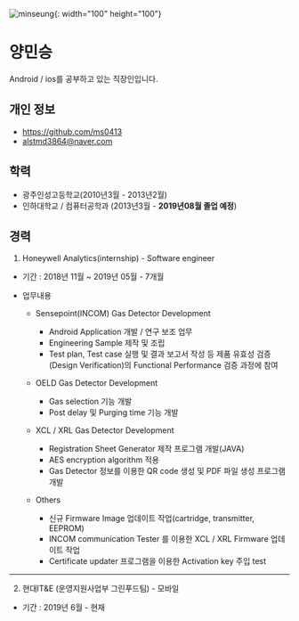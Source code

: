 ![minseung](https://user-images.githubusercontent.com/20083628/60384239-62926f00-9ab6-11e9-968c-289a2f957921.jpg){: width="100" height="100"}

양민승
====
Android / ios를 공부하고 있는 직장인입니다.


개인 정보
-------
* https://github.com/ms0413
* alstmd3864@naver.com 

학력
---
* 광주인성고등학교(2010년3월 - 2013년2월)
* 인하대학교 / 컴퓨터공학과 (2013년3월 - **2019년08월 졸업 예정**)

경력
---
1. Honeywell Analytics(internship) - Software engineer
* 기간 : 2018년 11월 ~ 2019년 05월 - 7개월
- 업무내용
    - Sensepoint(INCOM) Gas Detector Development
      - Android Application 개발 / 연구 보조 업무
      - Engineering Sample 제작 및 조립
      - Test plan, Test case 실행 및 결과 보고서 작성 등 제품 유효성 검증(Design Verification)의 Functional Performance 검증 과정에 참여

    - OELD Gas Detector Development
      - Gas selection 기능 개발
      - Post delay 및 Purging time 기능 개발

    - XCL / XRL Gas Detector Development
      - Registration Sheet Generator 제작 프로그램 개발(JAVA)
      - AES encryption algorithm 적용
      - Gas Detector 정보를 이용한 QR code 생성 및 PDF 파일 생성 프로그램 개발

    - Others
      + 신규 Firmware Image 업데이트 작업(cartridge, transmitter, EEPROM)
      + INCOM communication Tester 를 이용한 XCL / XRL Firmware 업데이트 작업
      + Certificate updater 프로그램을 이용한 Activation key 주입 test
---------------------------------------
2. 현대IT&E (운영지원사업부 그린푸드팀) - 모바일
* 기간 : 2019년 6월 - 현재
